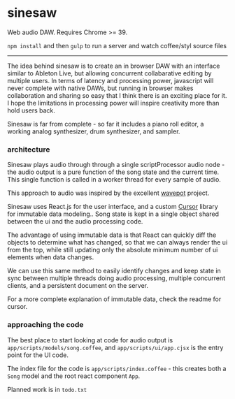 # sinesaw #

Web audio DAW.  Requires Chrome >= 39.

`npm install` and then `gulp` to run a server and watch coffee/styl source files


---


The idea behind sinesaw is to create an in browser DAW with an interface similar
to Ableton Live, but allowing concurrent collabarative editing by multiple
users.  In terms of latency and processing power, javascript will never complete
with native DAWs, but running in browser makes collaboration and sharing so easy
that I think there is an exciting place for it.  I hope the limitations in
processing power will inspire creativity more than hold users back.

Sinesaw is far from complete - so far it includes a piano roll editor, a working
analog synthesizer, drum synthesizer, and sampler.


### architecture

Sinesaw plays audio through through a single scriptProcessor audio node - the
audio output is a pure function of the song state and the current time.  This
single function is called in a worker thread for every sample of audio.

This approach to audio was inspired by the excellent
[wavepot](http://wavepot.com) project.

Sinesaw uses React.js for the user interface, and a custom
[Cursor](https://github.com/charlieschwabacher/cursor) library for immutable
data modeling.. Song state is kept in a single object shared between the ui and
the audio processing code.

The advantage of using immutable data is that React can quickly diff the objects
to determine what has changed, so that we can always render the ui from the top,
while still updating only the absolute minimum number of ui elements when
data changes.

We can use this same method to easily identify changes and keep state in sync
between multiple threads doing audio processing, multiple concurrent clients,
and a persistent document on the server.

For a more complete explanation of immutable data, check the readme for cursor.


### approaching the code

The best place to start looking at code for audio output is
`app/scripts/models/song.coffee`, and `app/scripts/ui/app.cjsx` is the entry
point for the UI code.

The index file for the code is `app/scripts/index.coffee` - this creates both a
`Song` model and the root react component `App`.

Planned work is in `todo.txt`
